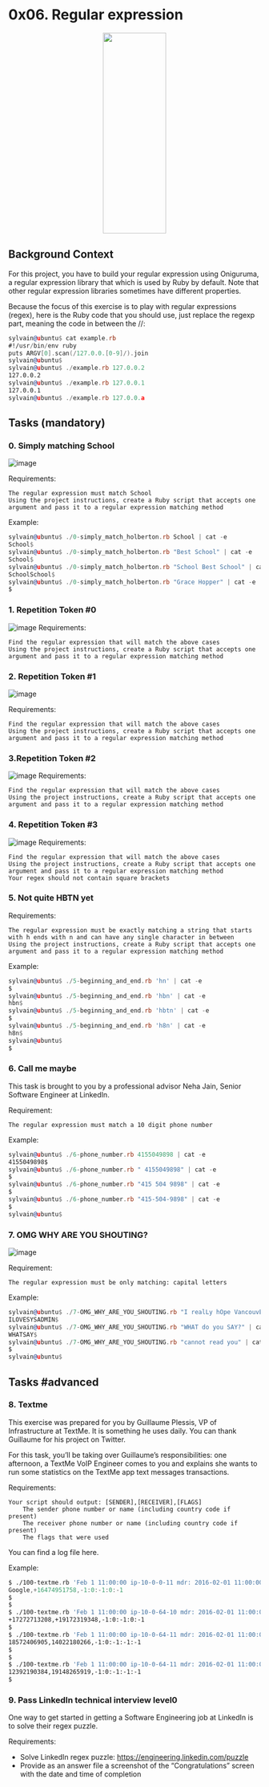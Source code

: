 # 0x06. Regular expression
<p align="center">
   <img width="50%" height="400" src="https://www.fondamentaux.org/wp-content/uploads/2021/10/regex.jpeg">
</p>

## Background Context

For this project, you have to build your regular expression using Oniguruma, a regular expression library that which is used by Ruby by default. Note that other regular expression libraries sometimes have different properties.

Because the focus of this exercise is to play with regular expressions (regex), here is the Ruby code that you should use, just replace the regexp part, meaning the code in between the //:
```asm
sylvain@ubuntu$ cat example.rb
#!/usr/bin/env ruby
puts ARGV[0].scan(/127.0.0.[0-9]/).join
sylvain@ubuntu$
sylvain@ubuntu$ ./example.rb 127.0.0.2
127.0.0.2
sylvain@ubuntu$ ./example.rb 127.0.0.1
127.0.0.1
sylvain@ubuntu$ ./example.rb 127.0.0.a
```

## Tasks (mandatory)
### 0. Simply matching School
![image](https://holbertonintranet.s3.amazonaws.com/uploads/medias/2020/9/ec65557f0da1fbfbff6659413885e4d4822f5b1d.png?X-Amz-Algorithm=AWS4-HMAC-SHA256&X-Amz-Credential=AKIARDDGGGOU5BHMTQX4%2F20220224%2Fus-east-1%2Fs3%2Faws4_request&X-Amz-Date=20220224T161920Z&X-Amz-Expires=86400&X-Amz-SignedHeaders=host&X-Amz-Signature=858769f1bdbf33ed50f317c1fb14a838d42ca9fb13f912b1c12b001e8f1e4226)

Requirements:

    The regular expression must match School
    Using the project instructions, create a Ruby script that accepts one argument and pass it to a regular expression matching method

Example:
```asm
sylvain@ubuntu$ ./0-simply_match_holberton.rb School | cat -e
School$
sylvain@ubuntu$ ./0-simply_match_holberton.rb "Best School" | cat -e
School$
sylvain@ubuntu$ ./0-simply_match_holberton.rb "School Best School" | cat -e
SchoolSchool$
sylvain@ubuntu$ ./0-simply_match_holberton.rb "Grace Hopper" | cat -e
$
```

### 1. Repetition Token #0
![image](https://holbertonintranet.s3.amazonaws.com/uploads/medias/2020/9/e7db3c377d46453588fc84f3a975661d142fee91.png?X-Amz-Algorithm=AWS4-HMAC-SHA256&X-Amz-Credential=AKIARDDGGGOU5BHMTQX4%2F20220224%2Fus-east-1%2Fs3%2Faws4_request&X-Amz-Date=20220224T161920Z&X-Amz-Expires=86400&X-Amz-SignedHeaders=host&X-Amz-Signature=9f13293493bc760830b6d3c6bd2f3b2cf94daa97311dad7315497abe54f36901)
Requirements:

    Find the regular expression that will match the above cases
    Using the project instructions, create a Ruby script that accepts one argument and pass it to a regular expression matching method

### 2. Repetition Token #1
![image](https://holbertonintranet.s3.amazonaws.com/uploads/medias/2020/9/c59ff11db195d5cf17d1790a5141ae2f234786d2.png?X-Amz-Algorithm=AWS4-HMAC-SHA256&X-Amz-Credential=AKIARDDGGGOU5BHMTQX4%2F20220224%2Fus-east-1%2Fs3%2Faws4_request&X-Amz-Date=20220224T161920Z&X-Amz-Expires=86400&X-Amz-SignedHeaders=host&X-Amz-Signature=7eb897dcbdc56d06c7257e419ebc71557d139cd1ed0c710a73f6fdf163f206d8)

Requirements:

    Find the regular expression that will match the above cases
    Using the project instructions, create a Ruby script that accepts one argument and pass it to a regular expression matching method

### 3.Repetition Token #2
![image](https://holbertonintranet.s3.amazonaws.com/uploads/medias/2020/9/3b6bf4aeca6a0c2de584e7f5d68d11eef57ce205.png?X-Amz-Algorithm=AWS4-HMAC-SHA256&X-Amz-Credential=AKIARDDGGGOU5BHMTQX4%2F20220224%2Fus-east-1%2Fs3%2Faws4_request&X-Amz-Date=20220224T161920Z&X-Amz-Expires=86400&X-Amz-SignedHeaders=host&X-Amz-Signature=92a7ce9c54c071bb4051682c9a0c55feb259d1cd70c9a747ca2956453f7757f5)
Requirements:

    Find the regular expression that will match the above cases
    Using the project instructions, create a Ruby script that accepts one argument and pass it to a regular expression matching method

### 4. Repetition Token #3
![image](https://holbertonintranet.s3.amazonaws.com/uploads/medias/2020/9/f8dbcb9cf5ae569a8645027dc46e81cb372ce28e.png?X-Amz-Algorithm=AWS4-HMAC-SHA256&X-Amz-Credential=AKIARDDGGGOU5BHMTQX4%2F20220224%2Fus-east-1%2Fs3%2Faws4_request&X-Amz-Date=20220224T161920Z&X-Amz-Expires=86400&X-Amz-SignedHeaders=host&X-Amz-Signature=bb5addedaa9424092a586c2266d97cd9a3a7395552b9d9dd6f35cf0812b2b231)
Requirements:

    Find the regular expression that will match the above cases
    Using the project instructions, create a Ruby script that accepts one argument and pass it to a regular expression matching method
    Your regex should not contain square brackets

### 5. Not quite HBTN yet
Requirements:

    The regular expression must be exactly matching a string that starts with h ends with n and can have any single character in between
    Using the project instructions, create a Ruby script that accepts one argument and pass it to a regular expression matching method

Example:
```asm
sylvain@ubuntu$ ./5-beginning_and_end.rb 'hn' | cat -e
$
sylvain@ubuntu$ ./5-beginning_and_end.rb 'hbn' | cat -e
hbn$
sylvain@ubuntu$ ./5-beginning_and_end.rb 'hbtn' | cat -e
$
sylvain@ubuntu$ ./5-beginning_and_end.rb 'h8n' | cat -e
h8n$
sylvain@ubuntu$
$
```

### 6. Call me maybe
This task is brought to you by a professional advisor Neha Jain, Senior Software Engineer at LinkedIn.

Requirement:

    The regular expression must match a 10 digit phone number

Example:
```asm
sylvain@ubuntu$ ./6-phone_number.rb 4155049898 | cat -e
4155049898$
sylvain@ubuntu$ ./6-phone_number.rb " 4155049898" | cat -e
$
sylvain@ubuntu$ ./6-phone_number.rb "415 504 9898" | cat -e
$
sylvain@ubuntu$ ./6-phone_number.rb "415-504-9898" | cat -e
$
sylvain@ubuntu$
```

### 7. OMG WHY ARE YOU SHOUTING?
![image](https://intranet.hbtn.io/images/contents/sysadmin/projects/78/shouting.jpg)

Requirement:

    The regular expression must be only matching: capital letters

Example:
```asm
sylvain@ubuntu$ ./7-OMG_WHY_ARE_YOU_SHOUTING.rb "I realLy hOpe VancouvEr posseSs Yummy Soft vAnilla Dupper Mint Ice Nutella cream" | cat -e
ILOVESYSADMIN$
sylvain@ubuntu$ ./7-OMG_WHY_ARE_YOU_SHOUTING.rb "WHAT do you SAY?" | cat -e
WHATSAY$
sylvain@ubuntu$ ./7-OMG_WHY_ARE_YOU_SHOUTING.rb "cannot read you" | cat -e
$
sylvain@ubuntu$
```

## Tasks #advanced
### 8. Textme

This exercise was prepared for you by Guillaume Plessis, VP of Infrastructure at TextMe. It is something he uses daily. You can thank Guillaume for his project on Twitter.

For this task, you’ll be taking over Guillaume’s responsibilities: one afternoon, a TextMe VoIP Engineer comes to you and explains she wants to run some statistics on the TextMe app text messages transactions.

Requirements:

    Your script should output: [SENDER],[RECEIVER],[FLAGS]
        The sender phone number or name (including country code if present)
        The receiver phone number or name (including country code if present)
        The flags that were used

You can find a log file here.

Example:
```asm
$ ./100-textme.rb 'Feb 1 11:00:00 ip-10-0-0-11 mdr: 2016-02-01 11:00:00 Receive SMS [SMSC:SYBASE1] [SVC:] [ACT:] [BINF:] [FID:] [from:Google] [to:+16474951758] [flags:-1:0:-1:0:-1] [msg:127:This planet has - or rather had - a problem, which was this: most of the people on it were unhappy for pretty much of the time.] [udh:0:]'
Google,+16474951758,-1:0:-1:0:-1
$
$
$ ./100-textme.rb 'Feb 1 11:00:00 ip-10-0-64-10 mdr: 2016-02-01 11:00:00 Receive SMS [SMSC:SYBASE2] [SVC:] [ACT:] [BINF:] [FID:] [from:+17272713208] [to:+19172319348] [flags:-1:0:-1:0:-1] [msg:136:Orbiting this at a distance of roughly ninety-two million miles is an utterly insignificant little blue green planet whose ape-descended] [udh:0:]'
+17272713208,+19172319348,-1:0:-1:0:-1
$
$ ./100-textme.rb 'Feb 1 11:00:00 ip-10-0-64-11 mdr: 2016-02-01 11:00:00 Sent SMS [SMSC:SYBASE1] [SVC:backendtextme] [ACT:] [BINF:] [FID:] [from:18572406905] [to:14022180266] [flags:-1:0:-1:-1:-1] [msg:136:Far out in the uncharted backwaters of the unfashionable end of the western spiral arm of the Galaxy lies a small unregarded yellow sun.] [udh:0:]'
18572406905,14022180266,-1:0:-1:-1:-1
$
$
$ ./100-textme.rb 'Feb 1 11:00:00 ip-10-0-64-11 mdr: 2016-02-01 11:00:00 Sent SMS [SMSC:SYBASE1] [SVC:backendtextme] [ACT:] [BINF:] [FID:] [from:12392190384] [to:19148265919] [flags:-1:0:-1:-1:-1] [msg:99:life forms are so amazingly primitive that they still think digital watches are a pretty neat idea.] [udh:0:]'
12392190384,19148265919,-1:0:-1:-1:-1
$
```

### 9. Pass LinkedIn technical interview level0

One way to get started in getting a Software Engineering job at LinkedIn is to solve their regex puzzle.

Requirements:

* Solve LinkedIn regex puzzle: https://engineering.linkedin.com/puzzle
* Provide as an answer file a screenshot of the “Congratulations” screen with the date and time of completion
